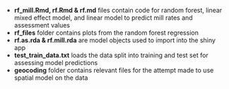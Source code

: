 - **rf_mill.Rmd, rf.Rmd & rf.md** files contain code for random forest, linear mixed effect model, and linear model to predict mill rates and assessment values
- **rf_files** folder contains plots from the random forest regression
- **rf.as.rda & rf.mill.rda** are model objects used to import into the shiny app
- **test_train_data.txt** loads the data split into training and test set for assessing model predictions
- **geocoding** folder contains relevant files for the attempt made to use spatial model on the data
